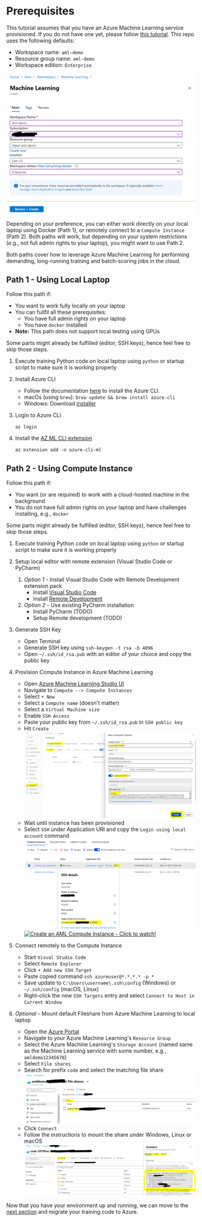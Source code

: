 # Prerequisites

This tutorial assumes that you have an Azure Machine Learning service provisioned. If you do not have one yet, please follow [this tutorial](https://docs.microsoft.com/en-us/azure/machine-learning/how-to-manage-workspace#create-a-workspace). This repo uses the following defaults:

* Workspace name: `aml-demo`
* Resource group name: `aml-demo`
* Workspace edition: `Enterprise`

![alt text](media/00-new_workspace.png "New Workspace")

Depending on your preference, you can either work directly on your local laptop using Docker (Path 1), or remotely connect to a `Compute Instance` (Path 2). Both paths will work, but depending on your system restrictions (e.g., not full admin rights to your laptop), you might want to use Path 2.

Both paths cover how to leverage Azure Machine Learning for performing demanding, long-running training and batch-scoring jobs in the cloud.

## Path 1 - Using Local Laptop

Follow this path if:

* You want to work fully locally on your laptop
* You can fullfil all these prerequisites:
    * You have full admin rights on your laptop
    * You have `docker` installed
* **Note:** This path does not support local testing using GPUs

Some parts might already be fulfilled (editor, SSH keys), hence feel free to skip those steps.

1. Execute training Python code on local laptop using `python` or startup script to make sure it is working properly

1. Install Azure CLI
    * Follow the documentation [here](https://docs.microsoft.com/en-us/cli/azure/install-azure-cli?view=azure-cli-latest) to install the Azure CLI.
    * macOs (using `brew`): `brew update && brew install azure-cli`
    * Windows: Download [installer](https://aka.ms/installazurecliwindows)

1. Login to Azure CLI
    ```
    az login
    ```

1. Install the [AZ ML CLI extension](https://docs.microsoft.com/en-us/azure/machine-learning/reference-azure-machine-learning-cli)
    ```
    az extension add -n azure-cli-ml
    ```

## Path 2 - Using Compute Instance

Follow this path if:

* You want (or are required) to work with a cloud-hosted machine in the background
* You do not have full admin rights on your laptop and have challenges installing, e.g., `docker`

Some parts might already be fulfilled (editor, SSH keys), hence feel free to skip those steps.

1. Execute training Python code on local laptop using `python` or startup script to make sure it is working properly

1. Setup local editor with remote extension (Visual Studio Code or PyCharm)
    1. *Option 1* - Install Visual Studio Code with Remote Development extension pack
        * Install [Visual Studio Code](https://code.visualstudio.com/)
        * Install [Remote Development](https://marketplace.visualstudio.com/items?itemName=ms-vscode-remote.vscode-remote-extensionpack)
    1. *Option 2* - Use existing PyCharm installation
        * Install PyCharm (TODO)
        * Setup Remote development (TODO)

1. Generate SSH Key
    * Open Terminal
    * Generate SSH key using `ssh-keygen -t rsa -b 4096`
    * Open `~/.ssh/id_rsa.pub` with an editor of your choice and copy the public key

1. Provision Compute Instance in Azure Machine Learning
    * Open [Azure Machine Learning Studio UI](https://ml.azure.com)
    * Navigate to `Compute --> Compute Instances`
    * Select `+ New`
    * Select a `Compute name` (doesn't matter)
    * Select a `Virtual Machine size`
    * Enable `SSH Access`
    * Paste your public key from `~/.ssh/id_rsa.pub` in `SSH public key`
    * Hit `Create`
    ![alt text](media/00-create_ci.png "Create CI")
    * Wait until instance has been provisioned
    * Select `SSH` under Application URI and copy the `Login using local account` command
    ![alt text](media/00-ssh_details.png "SSH Details")
    [![Create an AML Compute Instance - Click to watch!](https://img.youtube.com/vi/Q54irUdf-_s/0.jpg)](https://youtu.be/Q54irUdf-_s)

1. Connect remotely to the Compute Instance
    * Start `Visual Studio Code`
    * Select `Remote Explorer`
    * Click `+ Add new SSH Target`
    * Paste copied command `ssh azureuser@*.*.*.* -p *`
    * Save update to `C:\Users\username\.ssh\config` (Windows) or `~/.ssh/config` (macOS, Linux)
    * Right-click the new `SSH Targets` entry and select `Connect to Host in Current Window`

1. *Optional* - Mount default Fileshare from Azure Machine Learning to local laptop
    * Open the [Azure Portal](https://portal.azure.com)
    * Navigate to your Azure Machine Learning's `Resource Group`
    * Select the Azure Machine Learning's `Storage Account` (named same as the Machine Learning service with some number, e.g., `amldemo12345678`)
    * Select `File shares`
    * Search for prefix `code` and select the matching file share
    ![alt text](media/00-storage_account.png "Storage Account")
    * Click `Connect`
    * Follow the instructions to mount the share under Windows, Linux or macOS
    ![alt text](media/00-connect.png "Connect details")

    

Now that you have your environment up and running, we can move to the [next section](01-training.md) and migrate your training code to Azure.